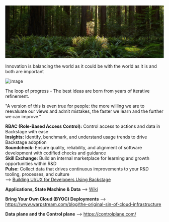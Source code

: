 ![](https://github.com/ankumar/architecture/blob/main/images/product%20development%2C%20change%2C%20and%20improvement.jpeg)

Innovation is balancing the world as it could be with the world as it is and both are important

![image](https://user-images.githubusercontent.com/658791/209478115-2fefbd42-26ce-4552-be01-bdc84a109277.png)

The loop of progress - The best ideas are born from years of iterative refinement.

"A version of this is even true for people: the more willing we are to reevaluate our views and admit mistakes, the faster we learn and the further we can improve."

**RBAC (Role-Based Access Control):** Control access to actions and data in Backstage with ease  
**Insights:** Identify, benchmark, and understand usage trends to drive Backstage adoption  
**Soundcheck:** Ensure quality, reliability, and alignment of software development with codified checks and guidance  
**Skill Exchange:** Build an internal marketplace for learning and growth opportunities within R&D  
**Pulse:** Collect data that drives continuous improvements to your R&D tooling, processes, and culture  
--> [Building UI/UX for Developers Using Backstage](https://backstage.spotify.com/docs/)  

**Applications, State Machine & Data** 
--> [Wiki](https://github.com/ankumar/Open-software-design/wiki)

**Bring Your Own Cloud (BYOC) Deployments** 
--> https://www.warpstream.com/blog/the-original-sin-of-cloud-infrastructure  

**Data plane and the Control plane** 
--> https://controlplane.com/ 

  


